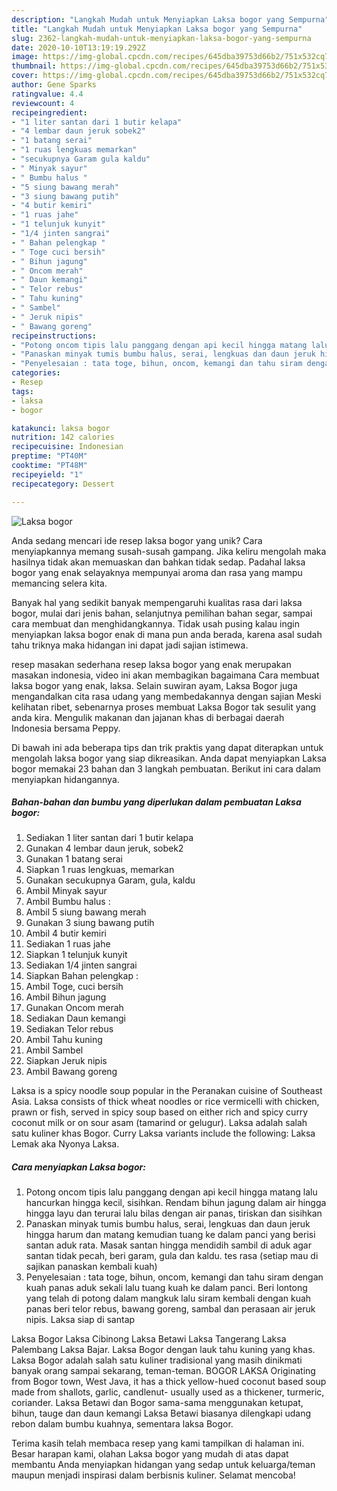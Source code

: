 ```yaml
---
description: "Langkah Mudah untuk Menyiapkan Laksa bogor yang Sempurna"
title: "Langkah Mudah untuk Menyiapkan Laksa bogor yang Sempurna"
slug: 2362-langkah-mudah-untuk-menyiapkan-laksa-bogor-yang-sempurna
date: 2020-10-10T13:19:19.292Z
image: https://img-global.cpcdn.com/recipes/645dba39753d66b2/751x532cq70/laksa-bogor-foto-resep-utama.jpg
thumbnail: https://img-global.cpcdn.com/recipes/645dba39753d66b2/751x532cq70/laksa-bogor-foto-resep-utama.jpg
cover: https://img-global.cpcdn.com/recipes/645dba39753d66b2/751x532cq70/laksa-bogor-foto-resep-utama.jpg
author: Gene Sparks
ratingvalue: 4.4
reviewcount: 4
recipeingredient:
- "1 liter santan dari 1 butir kelapa"
- "4 lembar daun jeruk sobek2"
- "1 batang serai"
- "1 ruas lengkuas memarkan"
- "secukupnya Garam gula kaldu"
- " Minyak sayur"
- " Bumbu halus "
- "5 siung bawang merah"
- "3 siung bawang putih"
- "4 butir kemiri"
- "1 ruas jahe"
- "1 telunjuk kunyit"
- "1/4 jinten sangrai"
- " Bahan pelengkap "
- " Toge cuci bersih"
- " Bihun jagung"
- " Oncom merah"
- " Daun kemangi"
- " Telor rebus"
- " Tahu kuning"
- " Sambel"
- " Jeruk nipis"
- " Bawang goreng"
recipeinstructions:
- "Potong oncom tipis lalu panggang dengan api kecil hingga matang lalu hancurkan hingga kecil, sisihkan. Rendam bihun jagung dalam air hingga hingga layu dan terurai lalu bilas dengan air panas, tiriskan dan sisihkan"
- "Panaskan minyak tumis bumbu halus, serai, lengkuas dan daun jeruk hingga harum dan matang kemudian tuang ke dalam panci yang berisi santan aduk rata. Masak santan hingga mendidih sambil di aduk agar santan tidak pecah, beri garam, gula dan kaldu. tes rasa (setiap mau di sajikan panaskan kembali kuah)"
- "Penyelesaian : tata toge, bihun, oncom, kemangi dan tahu siram dengan kuah panas aduk sekali lalu tuang kuah ke dalam panci. Beri lontong yang telah di potong dalam mangkuk lalu siram kembali dengan kuah panas beri telor rebus, bawang goreng, sambal dan perasaan air jeruk nipis. Laksa siap di santap"
categories:
- Resep
tags:
- laksa
- bogor

katakunci: laksa bogor 
nutrition: 142 calories
recipecuisine: Indonesian
preptime: "PT40M"
cooktime: "PT48M"
recipeyield: "1"
recipecategory: Dessert

---
```



![Laksa bogor](https://img-global.cpcdn.com/recipes/645dba39753d66b2/751x532cq70/laksa-bogor-foto-resep-utama.jpg)

Anda sedang mencari ide resep laksa bogor yang unik? Cara menyiapkannya memang susah-susah gampang. Jika keliru mengolah maka hasilnya tidak akan memuaskan dan bahkan tidak sedap. Padahal laksa bogor yang enak selayaknya mempunyai aroma dan rasa yang mampu memancing selera kita.

Banyak hal yang sedikit banyak mempengaruhi kualitas rasa dari laksa bogor, mulai dari jenis bahan, selanjutnya pemilihan bahan segar, sampai cara membuat dan menghidangkannya. Tidak usah pusing kalau ingin menyiapkan laksa bogor enak di mana pun anda berada, karena asal sudah tahu triknya maka hidangan ini dapat jadi sajian istimewa.

resep masakan sederhana resep laksa bogor yang enak merupakan masakan indonesia, video ini akan membagikan bagaimana Cara membuat laksa bogor yang enak, laksa. Selain suwiran ayam, Laksa Bogor juga mengandalkan cita rasa udang yang membedakannya dengan sajian Meski kelihatan ribet, sebenarnya proses membuat Laksa Bogor tak sesulit yang anda kira. Mengulik makanan dan jajanan khas di berbagai daerah Indonesia bersama Peppy.


Di bawah ini ada beberapa tips dan trik praktis yang dapat diterapkan untuk mengolah laksa bogor yang siap dikreasikan. Anda dapat menyiapkan Laksa bogor memakai 23 bahan dan 3 langkah pembuatan. Berikut ini cara dalam menyiapkan hidangannya.

<!--inarticleads1-->

##### Bahan-bahan dan bumbu yang diperlukan dalam pembuatan Laksa bogor:

1. Sediakan 1 liter santan dari 1 butir kelapa
1. Gunakan 4 lembar daun jeruk, sobek2
1. Gunakan 1 batang serai
1. Siapkan 1 ruas lengkuas, memarkan
1. Gunakan secukupnya Garam, gula, kaldu
1. Ambil  Minyak sayur
1. Ambil  Bumbu halus :
1. Ambil 5 siung bawang merah
1. Gunakan 3 siung bawang putih
1. Ambil 4 butir kemiri
1. Sediakan 1 ruas jahe
1. Siapkan 1 telunjuk kunyit
1. Sediakan 1/4 jinten sangrai
1. Siapkan  Bahan pelengkap :
1. Ambil  Toge, cuci bersih
1. Ambil  Bihun jagung
1. Gunakan  Oncom merah
1. Sediakan  Daun kemangi
1. Sediakan  Telor rebus
1. Ambil  Tahu kuning
1. Ambil  Sambel
1. Siapkan  Jeruk nipis
1. Ambil  Bawang goreng


Laksa is a spicy noodle soup popular in the Peranakan cuisine of Southeast Asia. Laksa consists of thick wheat noodles or rice vermicelli with chicken, prawn or fish, served in spicy soup based on either rich and spicy curry coconut milk or on sour asam (tamarind or gelugur). Laksa adalah salah satu kuliner khas Bogor. Curry Laksa variants include the following: Laksa Lemak aka Nyonya Laksa. 

<!--inarticleads2-->

##### Cara menyiapkan Laksa bogor:

1. Potong oncom tipis lalu panggang dengan api kecil hingga matang lalu hancurkan hingga kecil, sisihkan. Rendam bihun jagung dalam air hingga hingga layu dan terurai lalu bilas dengan air panas, tiriskan dan sisihkan
1. Panaskan minyak tumis bumbu halus, serai, lengkuas dan daun jeruk hingga harum dan matang kemudian tuang ke dalam panci yang berisi santan aduk rata. Masak santan hingga mendidih sambil di aduk agar santan tidak pecah, beri garam, gula dan kaldu. tes rasa (setiap mau di sajikan panaskan kembali kuah)
1. Penyelesaian : tata toge, bihun, oncom, kemangi dan tahu siram dengan kuah panas aduk sekali lalu tuang kuah ke dalam panci. Beri lontong yang telah di potong dalam mangkuk lalu siram kembali dengan kuah panas beri telor rebus, bawang goreng, sambal dan perasaan air jeruk nipis. Laksa siap di santap


Laksa Bogor Laksa Cibinong Laksa Betawi Laksa Tangerang Laksa Palembang Laksa Bajar. Laksa Bogor dengan lauk tahu kuning yang khas. Laksa Bogor adalah salah satu kuliner tradisional yang masih dinikmati banyak orang sampai sekarang, teman-teman. BOGOR LAKSA Originating from Bogor town, West Java, it has a thick yellow-hued coconut based soup made from shallots, garlic, candlenut- usually used as a thickener, turmeric, coriander. Laksa Betawi dan Bogor sama-sama menggunakan ketupat, bihun, tauge dan daun kemangi Laksa Betawi biasanya dilengkapi udang rebon dalam bumbu kuahnya, sementara laksa Bogor. 

Terima kasih telah membaca resep yang kami tampilkan di halaman ini. Besar harapan kami, olahan Laksa bogor yang mudah di atas dapat membantu Anda menyiapkan hidangan yang sedap untuk keluarga/teman maupun menjadi inspirasi dalam berbisnis kuliner. Selamat mencoba!
